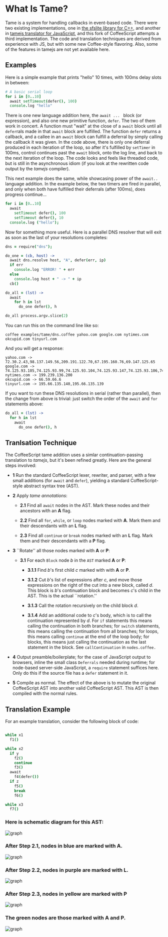 What Is Tame?
============

Tame is a system for handling callbacks in event-based code.  There
were two existing implementations, one in [the sfslite library for
C++](https://github.com/maxtaco/sfslite), and another in [tamejs
translator for JavaScript](https://github.com/maxtaco/tamejs), and
this fork of CoffeeScript attempts a third implementation. The code
and translation techniques are derived from experience with JS, but
with some new Coffee-style flavoring. Also, some of the features in
tamejs are not yet available here.

Examples
----------

Here is a simple example that prints "hello" 10 times, with 100ms
delay slots in between:

```coffeescript
# A basic serial loop
for i in [0..10]
  await setTimeout(defer(), 100)
  console.log "hello"
```

There is one new language addition here, the `await ... ` block (or
expression), and also one new primitive function, `defer`.  The two of
them work in concert.  A function must "wait" at the close of a
`await` block until all `defer`rals made in that `await` block are
fulfilled.  The function `defer` returns a callback, and a callee in
an `await` block can fulfill a deferral by simply calling the callback
it was given.  In the code above, there is only one deferral produced
in each iteration of the loop, so after it's fulfilled by `setTimer`
in 100ms, control continues past the `await` block, onto the log line,
and back to the next iteration of the loop.  The code looks and feels
like threaded code, but is still in the asynchronous idiom (if you
look at the rewritten code output by the *tamejs* compiler).

This next example does the same, while showcasing power of the
`await..` language addition.  In the example below, the two timers
are fired in parallel, and only when both have fulfilled their deferrals
(after 100ms), does progress continue...

```coffeescript
for i in [0..10]
  await 
    setTimeout defer(), 100
    setTimeout defer(), 10
  console.log ("hello");
```

Now for something more useful. Here is a parallel DNS resolver that
will exit as soon as the last of your resolutions completes:

```coffeescript
dns = require("dns");

do_one = (cb, host) ->
  await dns.resolve host, "A", defer(err, ip)
  if err
    console.log "ERROR! " + err
  else 
    console.log host + " -> " + ip
  cb()

do_all = (lst) ->
  await
    for h in lst
      do_one defer(), h

do_all process.argv.slice(2)
```

You can run this on the command line like so:

    coffee examples/tame/dns.coffee yahoo.com google.com nytimes.com okcupid.com tinyurl.com

And you will get a response:

    yahoo.com -> 72.30.2.43,98.137.149.56,209.191.122.70,67.195.160.76,69.147.125.65
    google.com -> 74.125.93.105,74.125.93.99,74.125.93.104,74.125.93.147,74.125.93.106,74.125.93.103
    nytimes.com -> 199.239.136.200
    okcupid.com -> 66.59.66.6
    tinyurl.com -> 195.66.135.140,195.66.135.139

If you want to run these DNS resolutions in serial (rather than
parallel), then the change from above is trivial: just switch the
order of the `await` and `for` statements above:

```coffeescript  
do_all = (lst) ->
  for h in lst
    await
      do_one defer(), h
```


Tranlsation Technique
---------------------

The CoffeeScript tame addition uses a simlar continuation-passing
translation to *tamejs*, but it's been refined greatly.  Here are
the general steps involved:

* **1** Run the standard CoffeeScript lexer, rewriter, and parser, with a 
few small additions (for `await` and `defer`), yielding
a standard CoffeeScript-style abstract syntax tree (AST).

* **2** Apply *tame annotations*:

   * **2.1** Find all `await` nodes in the AST.  Mark these nodes and their
   ancestors with an **A** flag.

   * **2.2** Find all `for`, `while`, or `loop` nodes marked with **A**.
   Mark them and their descendants with an **L** flag.

   * **2.3** Find all `continue` or `break` nodes marked with an **L** flag.
   Mark them and their descendants with a **P** flag.

* **3** ``Rotate'' all those nodes marked with **A** or **P**:

   * **3.1** For each `Block` node _b_ in the `AST` marked **A** or **P**:

      * **3.1.1** Find _b_'s first child _c_ marked with with **A** or **P**.

      * **3.1.2** Cut _b_'s list of expressions after _c_, and move those
      expressions on the right of the cut into a new block, called
      _d_.  This block is _b_'s continuation block and becomes _c_'s
      child in the AST.  This is the actual ``rotation.''

      * **3.1.3** Call the rotation recursively on the child block _d_.

      * **3.1.4** Add an additional code to _c_'s body, which is to call the
      continuation represented by _d_.  For `if` statements this means
      calling the continuation in both branches; for `switch`
      statements, this means calling the continuation from all
      branches; for loops, this means calling `continue` at the end of
      the loop body; for blocks, this means just calling the
      continuation as the last statement in the block.  See
      `callContinuation` in `nodes.coffee.`

* **4** Output preamble/boilerplate; for the case of JavaScript output to
browsers, inline the small class `Deferrals` needed during runtime;
for node-based server-side JavaScript, a `require` statement suffices
here.  Only do this if the source file has a `defer` statement
in it.

* **5** Compile as normal.  The effect of the above is to mutate the original
CoffeeScript AST into another valid CoffeeScript AST.  This AST is then
compiled with the normal rules.


Translation Example
------------------

For an example translation, consider the following block of code:

```coffeescript

while x1
  f1()

while x2
  if y
    f2() 
    continue
    f3()
  await 
    f4(defer())
  if z
    f5()
    break
    f6()

while x3
  f7()
```

### Here is schematic diagram for this AST:
![graph](/maxtaco/coffee-script/raw/master/media/rotate1.png)

### After Step 2.1, nodes in blue are marked with **A**.
![graph](/maxtaco/coffee-script/raw/master/media/rotate2.png)

### After Step 2.2, nodes in purple are marked with **L**.
![graph](/maxtaco/coffee-script/raw/master/media/rotate3.png)

### After Step 2.3, nodes in yellow are marked with **P**
![graph](/maxtaco/coffee-script/raw/master/media/rotate4.png)

### The green nodes are those marked with **A** and **P**.
![graph](/maxtaco/coffee-script/raw/master/media/rotate5.png)
